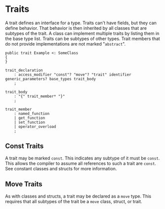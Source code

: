 # Traits

A trait defines an interface for a type. Traits can't have fields, but they can define behavior.
That behavior is then inherited by all classes that are subtypes of the trait. A class can implement
multiple traits by listing them in the base type list. Traits can be subtypes of other types. Trait
members that do not provide implementations are not marked "`abstract`".

```azoth
public trait Example <: SomeClass
{
}
```

```grammar
trait_declaration
    : access_modifier "const"? "move"? "trait" identifier generic_parameters? base_types trait_body
    ;

trait_body
    : "{" trait_member* "}"
    ;

trait_member
    : named_function
    | get_function
    | set_function
    | operator_overload
    ;
```

## Const Traits

A trait may be marked `const`. This indicates any subtype of it must be `const`. This allows the
compiler to assume all references to such a trait are `const`. See constant classes and structs for
more information.

## Move Traits

As with classes and structs, a trait may be declared as a `move` type. This requires that all
subtypes of the trait be a `move` class, struct, or trait.
